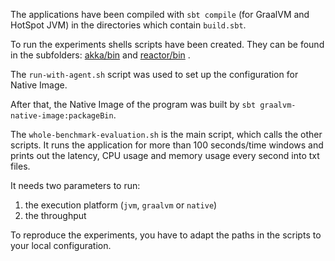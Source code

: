 The applications have been compiled with `sbt compile` (for GraalVM and HotSpot JVM) in the directories which contain `build.sbt`.


To run the experiments shells scripts have been created. They can be found in the subfolders: [akka/bin](akka/bin) and [reactor/bin](reactor/bin) .

The `run-with-agent.sh` script was used to set up the configuration for Native Image.

After that, the Native Image of the program was built by `sbt graalvm-native-image:packageBin`.


The `whole-benchmark-evaluation.sh` is the main script, which calls the other scripts. It runs the application for more than 100 seconds/time windows and prints out the latency, CPU usage and memory usage every second into txt files.

It needs two parameters to run:
1. the execution platform (`jvm`, `graalvm` or `native`)
2. the throughput

To reproduce the experiments, you have to adapt the paths in the scripts to your local configuration.
